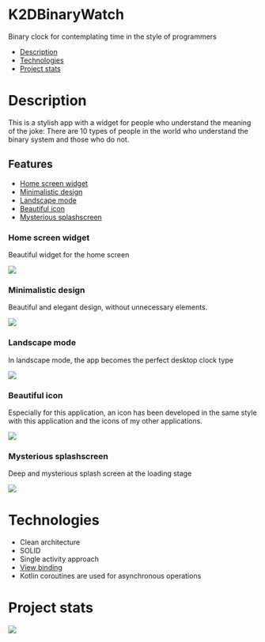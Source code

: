 # K2DBinaryWatch
Binary clock for contemplating time in the style of programmers

- [Description](#description)
- [Technologies](#technologies)
- [Project stats](#project-stats)

# Description
This is a stylish app with a widget for people who understand the meaning of the joke:
There are 10 types of people in the world who understand the binary system and those who do not.

## Features
- [Home screen widget](#home-screen-widget)
- [Minimalistic design](#minimalistic-design)
- [Landscape mode](#landscape-mode)
- [Beautiful icon](#beautiful-icon)
- [Mysterious splashscreen](#mysterious-splashscreen)


### Home screen widget
Beautiful widget for the home screen

<img src="https://github.com/K2D2021/K2DBinaryWatch/blob/master/K2DBinaryWatchWidget.gif">

### Minimalistic design
Beautiful and elegant design, without unnecessary elements.

<img src="https://github.com/K2D2021/K2DBinaryWatch/blob/master/K2DBinaryWatchWorks.gif">

### Landscape mode
In landscape mode, the app becomes the perfect desktop clock type

<img src="https://github.com/K2D2021/K2DBinaryWatch/blob/master/K2DBinaryWatchWorksLandscape.gif">



### Beautiful icon
Especially for this application, an icon has been developed in the same style with this application and the icons of my other applications.

<img src="https://github.com/K2D2021/K2DBinaryWatch/blob/master/K2DBinaryWatchIcon.jpg">



### Mysterious splashscreen
Deep and mysterious splash screen at the loading stage

<img src="https://github.com/K2D2021/K2DBinaryWatch/blob/master/K2DBinaryWatchSplashScreen.jpg">

# Technologies
- Clean architecture 
- SOLID
- Single activity approach
- [View binding](https://developer.android.com/topic/libraries/view-binding)
- Kotlin coroutines are used for asynchronous operations

# Project stats
<img src="https://github.com/K2D2021/K2DBinaryWatch/blob/master/K2DBinaryWatchStatistics.jpg">


